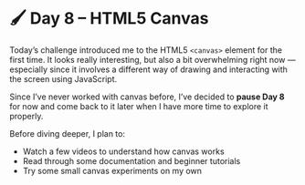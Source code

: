 # 🖌️ Day 8 – HTML5 Canvas

Today’s challenge introduced me to the HTML5 `<canvas>` element for the first time. It looks really interesting, but also a bit overwhelming right now — especially since it involves a different way of drawing and interacting with the screen using JavaScript.

Since I’ve never worked with canvas before, I’ve decided to **pause Day 8** for now and come back to it later when I have more time to explore it properly.

Before diving deeper, I plan to:
- Watch a few videos to understand how canvas works
- Read through some documentation and beginner tutorials
- Try some small canvas experiments on my own

